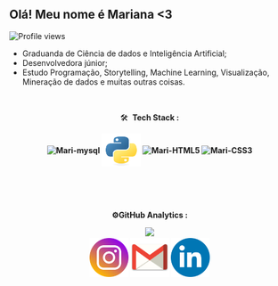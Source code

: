 ## Olá! Meu nome é Mariana <3 

<p align="left"> <img src="https://komarev.com/ghpvc/?username=marianamartiyns&color=ff69b4" alt="Profile views" /> </p>

- Graduanda de Ciência de dados e Inteligência Artificial;
- Desenvolvedora júnior;
- Estudo Programação, Storytelling, Machine Learning, Visualização, Mineração de dados e muitas outras coisas.
<br><br>
</div>
  
  ## 
  
<div align="center">

  
🛠 &nbsp;<b>Tech Stack<b> :

  <img align="center" alt="Mari-mysql" height="80" width="90" src="https://cdn.jsdelivr.net/gh/devicons/devicon/icons/mysql/mysql-plain-wordmark.svg">
  <img align="center" alt="Mari-Python" height="60" width="70" src="https://raw.githubusercontent.com/devicons/devicon/master/icons/python/python-original.svg"
  <img align="center" alt="Mari-CSS3" height="60" width="70" src="https://cdn.jsdelivr.net/gh/devicons/devicon/icons/css3/css3-original.svg" />
  <img align="center" alt="Mari-HTML5" height="60" width="70" src="https://cdn.jsdelivr.net/gh/devicons/devicon/icons/html5/html5-original.svg" />
  <img align="center" alt="Mari-CSS3" height="60" width="70" src="https://cdn.jsdelivr.net/gh/devicons/devicon/icons/css3/css3-original.svg" />
 
<br><br>      
</div>

<div align="center">
  
  ##
  
  ⚙️GitHub Analytics<b> :

  <a href="https://github.com/marianamartiyns">
  <img height="150em" src="https://github-readme-stats.vercel.app/api/top-langs/?username=marianamartiyns&layout=compact&langs_count=7&theme=omni"/>
    
    
 <div align="center">
  <a href="https://instagram.com/marianamartiyns" target="_blank"><img height="70" width="70" src="https://github.com/shahbajjamil/Social-Meadia-Icons/blob/cd8986f5a2be2a96df9fabcc13a4129f32c79dbe/Icons-logos/instagram-circle.png" target="_blank"></a>
  <a href = "mailto:marianamatiyns@gmail.com"><img height="70" width="70" src="https://github.com/shahbajjamil/Social-Meadia-Icons/blob/cd8986f5a2be2a96df9fabcc13a4129f32c79dbe/Icons-logos/gmail.png" target="_blank"></a>
  <a href="https://www.linkedin.com/in/profile-mariana-martins" target="_blank"><img height="70" width="70" src="https://github.com/shahbajjamil/Social-Meadia-Icons/blob/cd8986f5a2be2a96df9fabcc13a4129f32c79dbe/Icons-logos/linkedin-circle.png" target="_blank"></a> 

<br><br> 

